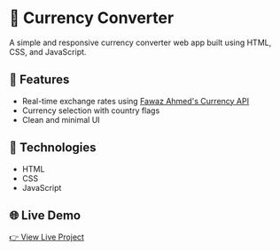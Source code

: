 # 💱 Currency Converter

A simple and responsive currency converter web app built using HTML, CSS, and JavaScript.

## 🔧 Features
- Real-time exchange rates using [Fawaz Ahmed's Currency API](https://github.com/fawazahmed0/currency-api)
- Currency selection with country flags
- Clean and minimal UI

## 🚀 Technologies
- HTML
- CSS
- JavaScript

## 🌐 Live Demo
[👉 View Live Project](https://sarveshnatulkar.github.io/Currency-converter/)
